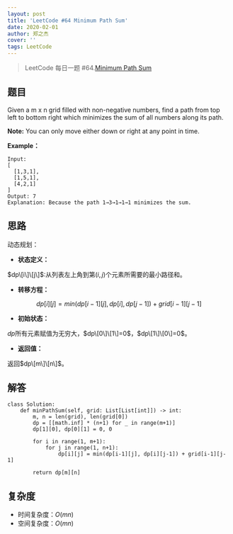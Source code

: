 ```yaml
---
layout: post
title: 'LeetCode #64 Minimum Path Sum'
date: 2020-02-01
author: 郑之杰
cover: ''
tags: LeetCode
---
```


> LeetCode 每日一题 #64.[Minimum Path Sum](https://leetcode-cn.com/problems/minimum-path-sum/)

## 题目
Given a m x n grid filled with non-negative numbers, find a path from top left to bottom right which minimizes the sum of all numbers along its path.

**Note:** You can only move either down or right at any point in time.


**Example：**
```
Input:
[
  [1,3,1],
  [1,5,1],
  [4,2,1]
]
Output: 7
Explanation: Because the path 1→3→1→1→1 minimizes the sum.
```


## 思路
动态规划：

- **状态定义：**

$dp\[i\]\[j\]$:从列表左上角到第$(i,j)$个元素所需要的最小路径和。

- **转移方程：**

$$ dp[i][j] = min(dp[i-1][j],dp[i],dp[j-1])+grid[i-1][j-1] $$

- **初始状态：**

$dp$所有元素赋值为无穷大，$dp\[0\]\[1\]=0$，$dp\[1\]\[0\]=0$。

- **返回值：**

返回$dp\[m\]\[n\]$。

## 解答
```
class Solution:
    def minPathSum(self, grid: List[List[int]]) -> int:
        m, n = len(grid), len(grid[0])
        dp = [[math.inf] * (n+1) for _ in range(m+1)]
        dp[1][0], dp[0][1] = 0, 0

        for i in range(1, m+1):
            for j in range(1, n+1):
                dp[i][j] = min(dp[i-1][j], dp[i][j-1]) + grid[i-1][j-1]

        return dp[m][n]
```

## 复杂度
- 时间复杂度：$O(mn)$
- 空间复杂度：$O(mn)$